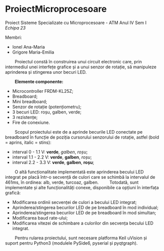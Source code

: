 # ProiectMicroprocesoare

Proiect Sisteme Specializate cu Microprocesoare - ATM Anul IV Sem I
*Echipa 23*

Membri:
 - Ionel Ana-Maria 
 - Grigore Maria-Emilia

&nbsp;&nbsp;&nbsp;&nbsp;&nbsp;&nbsp;&nbsp;&nbsp;Proiectul constă în construirea unui circuit electronic care, prin intermediul unei interfețe grafice și a unui senzor de rotație, să manipuleze aprinderea și stingerea unor becuri LED.
 
 &nbsp;&nbsp;&nbsp;&nbsp;&nbsp;&nbsp;&nbsp;&nbsp;**Elemente componente:**
 

 - Microcontroller FRDM-KL25Z;
 - Breadboard;
 - Mini breadboard;
 - Senzor de rotație (potențiometru);
 - 3 becuri LED: roșu, galben, verde;
 - 3 rezistențe;
 - Fire de conexiune.


 &nbsp;&nbsp;&nbsp;&nbsp;&nbsp;&nbsp;&nbsp;&nbsp;Scopul proiectului este de a aprinde becurile LED conectate pe breadboard în funcție de poziția cursorului senzorului de rotație, astfel (bold = aprins, italic = stins):

 - interval 0 - 1.1 V: **verde**, *galben*, *roșu*;
 - interval 1.1 - 2.2 V: **verde**, **galben**, *roșu*;
 - interval 2.2 - 3.3 V: **verde**, **galben**, **roșu**;

&nbsp;&nbsp;&nbsp;&nbsp;&nbsp;&nbsp;&nbsp;&nbsp;O altă funcționalitate implementată este aprinderea becului LED integrat pe placă într-o secvență de culori care se schimbă la intervalul de 461ms, în ordinea: alb, verde, turcoaz, galben.
  &nbsp;&nbsp;&nbsp;&nbsp;&nbsp;&nbsp;&nbsp;&nbsp;Totodată, sunt implementate și alte funcționalități conexe, disponibile ca opțiuni în interfața grafică:

 - Modificarea ordinii secvenței de culori a becului LED integrat;
 - Aprinderea/stingerea becurilor LED de pe breadboard în mod individual;
 - Aprinderea/stingerea becurilor LED de pe breadboard în mod simultan;
 - Modificarea baud rate-ului;
 - Modificarea vitezei de schimbare a culorilor din secvența becului LED integrat.

&nbsp;&nbsp;&nbsp;&nbsp;&nbsp;&nbsp;&nbsp;&nbsp;Pentru rularea proiectului, sunt necesare platforma Keil uVision și suport pentru Python3 (modulele PySide6, pyserial și pyqtgraph). 
